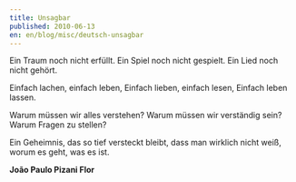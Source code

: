 ```yaml
---
title: Unsagbar
published: 2010-06-13
en: en/blog/misc/deutsch-unsagbar
---
```


Ein Traum noch nicht erfüllt.
Ein Spiel noch nicht gespielt.
Ein Lied noch nicht gehört.

Einfach lachen, einfach leben,
Einfach lieben, einfach lesen,
Einfach leben lassen.

Warum müssen wir alles verstehen?
Warum müssen wir verständig sein?
Warum Fragen zu stellen?

Ein Geheimnis, das so tief versteckt bleibt,
dass man wirklich nicht weiß, worum es geht, was es ist.

**João Paulo Pizani Flor**

